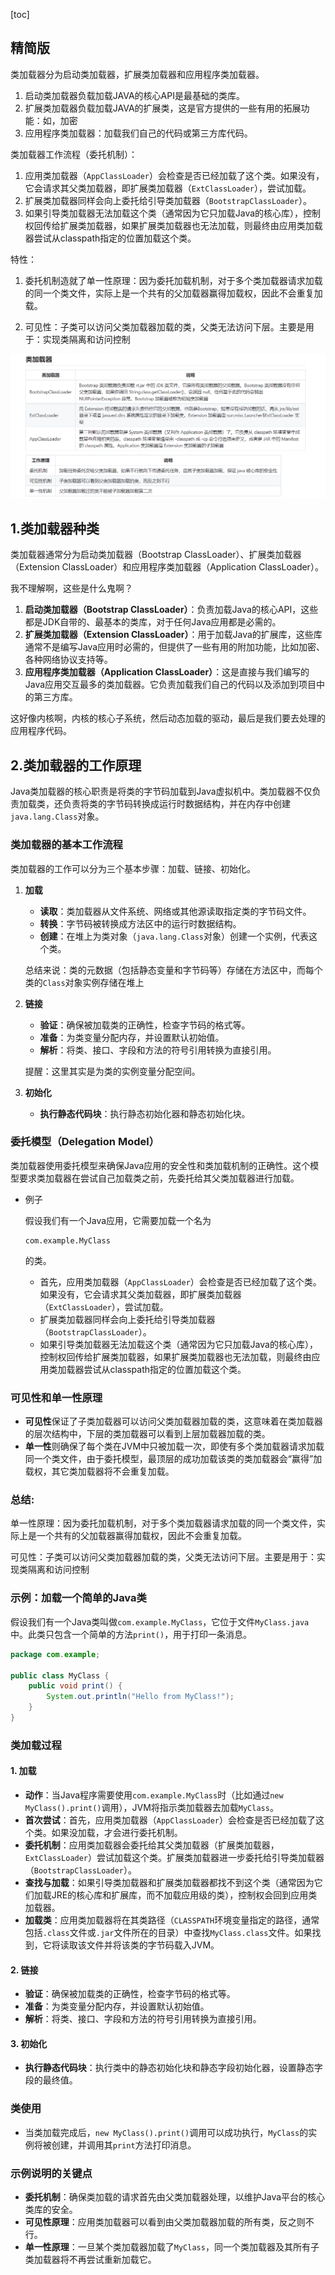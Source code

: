 [toc]

## 精简版

类加载器分为启动类加载器，扩展类加载器和应用程序类加载器。

1. 启动类加载器负载加载JAVA的核心API是最基础的类库。
2. 扩展类加载器负载加载JAVA的扩展类，这是官方提供的一些有用的拓展功能：如，加密
3. 应用程序类加载器：加载我们自己的代码或第三方库代码。

类加载器工作流程（委托机制）：

1. 应用类加载器（`AppClassLoader`）会检查是否已经加载了这个类。如果没有，它会请求其父类加载器，即扩展类加载器（`ExtClassLoader`），尝试加载。
2. 扩展类加载器同样会向上委托给引导类加载器（`BootstrapClassLoader`）。
3. 如果引导类加载器无法加载这个类（通常因为它只加载Java的核心库），控制权回传给扩展类加载器，如果扩展类加载器也无法加载，则最终由应用类加载器尝试从classpath指定的位置加载这个类。

特性：

1. 委托机制造就了单一性原理：因为委托加载机制，对于多个类加载器请求加载的同一个类文件，实际上是一个共有的父加载器赢得加载权，因此不会重复加载。

2. 可见性：子类可以访问父类加载器加载的类，父类无法访问下层。主要是用于：实现类隔离和访问控制

   

![image-20240507140907562](../Pic/image-20240507140907562.png)

## 1.类加载器种类

类加载器通常分为启动类加载器（Bootstrap ClassLoader）、扩展类加载器（Extension ClassLoader）和应用程序类加载器（Application ClassLoader）。

我不理解啊，这些是什么鬼啊？



1. **启动类加载器（Bootstrap ClassLoader）**：负责加载Java的核心API，这些都是JDK自带的、最基本的类库，对于任何Java应用都是必需的。
2. **扩展类加载器（Extension ClassLoader）**：用于加载Java的扩展库，这些库通常不是编写Java应用时必需的，但提供了一些有用的附加功能，比如加密、各种网络协议支持等。
3. **应用程序类加载器（Application ClassLoader）**：这是直接与我们编写的Java应用交互最多的类加载器。它负责加载我们自己的代码以及添加到项目中的第三方库。



这好像内核啊，内核的核心子系统，然后动态加载的驱动，最后是我们要去处理的应用程序代码。



## 2.类加载器的工作原理

Java类加载器的核心职责是将类的字节码加载到Java虚拟机中。类加载器不仅负责加载类，还负责将类的字节码转换成运行时数据结构，并在内存中创建`java.lang.Class`对象。

### 类加载器的基本工作流程

类加载器的工作可以分为三个基本步骤：加载、链接、初始化。

1. **加载**

   - **读取**：类加载器从文件系统、网络或其他源读取指定类的字节码文件。
   - **转换**：字节码被转换成方法区中的运行时数据结构。
   - **创建**：在堆上为类对象（`java.lang.Class`对象）创建一个实例，代表这个类。

   总结来说：类的元数据（包括静态变量和字节码等）存储在方法区中，而每个类的`Class`对象实例存储在堆上

2. **链接**

   - **验证**：确保被加载类的正确性，检查字节码的格式等。
   - **准备**：为类变量分配内存，并设置默认初始值。
   - **解析**：将类、接口、字段和方法的符号引用转换为直接引用。

   提醒：这里其实是为类的实例变量分配空间。

3. **初始化**

   - **执行静态代码块**：执行静态初始化器和静态初始化块。

### 委托模型（Delegation Model）

类加载器使用委托模型来确保Java应用的安全性和类加载机制的正确性。这个模型要求类加载器在尝试自己加载类之前，先委托给其父类加载器进行加载。

- 例子

  假设我们有一个Java应用，它需要加载一个名为

  ```
  com.example.MyClass
  ```

  的类。

  - 首先，应用类加载器（`AppClassLoader`）会检查是否已经加载了这个类。如果没有，它会请求其父类加载器，即扩展类加载器（`ExtClassLoader`），尝试加载。
  - 扩展类加载器同样会向上委托给引导类加载器（`BootstrapClassLoader`）。
  - 如果引导类加载器无法加载这个类（通常因为它只加载Java的核心库），控制权回传给扩展类加载器，如果扩展类加载器也无法加载，则最终由应用类加载器尝试从classpath指定的位置加载这个类。

### 可见性和单一性原理

- **可见性**保证了子类加载器可以访问父类加载器加载的类，这意味着在类加载器的层次结构中，下层的类加载器可以看到上层加载器加载的类。
- **单一性**则确保了每个类在JVM中只被加载一次，即使有多个类加载器请求加载同一个类文件，由于委托模型，最顶层的成功加载该类的类加载器会“赢得”加载权，其它类加载器将不会重复加载。



### 总结:

单一性原理：因为委托加载机制，对于多个类加载器请求加载的同一个类文件，实际上是一个共有的父加载器赢得加载权，因此不会重复加载。

可见性：子类可以访问父类加载器加载的类，父类无法访问下层。主要是用于：实现类隔离和访问控制



### 示例：加载一个简单的Java类

假设我们有一个Java类叫做`com.example.MyClass`，它位于文件`MyClass.java`中。此类只包含一个简单的方法`print()`，用于打印一条消息。

```java
package com.example;

public class MyClass {
    public void print() {
        System.out.println("Hello from MyClass!");
    }
}
```

### 类加载过程

#### 1. 加载

- **动作**：当Java程序需要使用`com.example.MyClass`时（比如通过`new MyClass().print()`调用），JVM将指示类加载器去加载`MyClass`。
- **首次尝试**：首先，应用类加载器（`AppClassLoader`）会检查是否已经加载了这个类。如果没加载，才会进行委托机制。
- **委托机制**：应用类加载器会委托给其父类加载器（扩展类加载器，`ExtClassLoader`）尝试加载这个类。扩展类加载器进一步委托给引导类加载器（`BootstrapClassLoader`）。
- **查找与加载**：如果引导类加载器和扩展类加载器都找不到这个类（通常因为它们加载JRE的核心库和扩展库，而不加载应用级的类），控制权会回到应用类加载器。
- **加载类**：应用类加载器将在其类路径（`CLASSPATH`环境变量指定的路径，通常包括`.class`文件或`.jar`文件所在的目录）中查找`MyClass.class`文件。如果找到，它将读取该文件并将该类的字节码载入JVM。

#### 2. 链接

- **验证**：确保被加载类的正确性，检查字节码的格式等。
- **准备**：为类变量分配内存，并设置默认初始值。
- **解析**：将类、接口、字段和方法的符号引用转换为直接引用。

#### 3. 初始化

- **执行静态代码块**：执行类中的静态初始化块和静态字段初始化器，设置静态字段的最终值。

### 类使用

- 当类加载完成后，`new MyClass().print()`调用可以成功执行，`MyClass`的实例将被创建，并调用其`print`方法打印消息。

### 示例说明的关键点

- **委托机制**：确保类加载的请求首先由父类加载器处理，以维护Java平台的核心类库的安全。
- **可见性原理**：应用类加载器可以看到由父类加载器加载的所有类，反之则不行。
- **单一性原理**：一旦某个类加载器加载了`MyClass`，同一个类加载器及其所有子类加载器将不再尝试重新加载它。